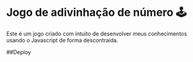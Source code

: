 # Jogo de adivinhação de número 🕹
Este é um jogo criado com intuito de desenvolver meus conhecimentos usando o Javascript de forma descontraida.

##Deploy
